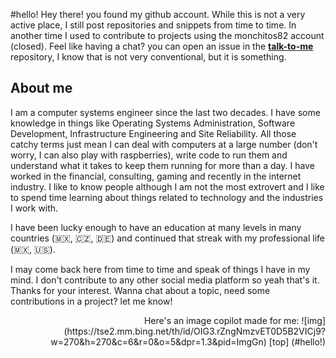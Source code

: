 #hello!
Hey there! you found my github account. While this is not a very active place, I still post repositories and snippets from time to time. In another time I used to contribute to projects using the monchitos82 account (closed). Feel like having a chat? you can open an issue in the **[talk-to-me](https://github.com/mon88-mx/talk-to-me/issues)** repository, I know that is not very conventional, but it is something.

## About me

I am a computer systems engineer since the last two decades. I have some knowledge in things like Operating Systems Administration, Software Development, Infrastructure Engineering and Site Reliability. All those catchy terms just mean I can deal with computers at a large number (don't worry, I can also play with raspberries), write code to run them and understand what it takes to keep them running for more than a day.
I have worked in the financial, consulting, gaming and recently in the internet industry. I like to know people although I am not the most extrovert and I like to spend time learning about things related to technology and the industries I work with.

I have been lucky enough to have an education at many levels in many countries (🇲🇽, 🇨🇿, 🇩🇪) and continued that streak with my professional life (🇲🇽, 🇺🇸).

I may come back here from time to time and speak of things I have in my mind. I don't contribute to any other social media platform so yeah that's it. Thanks for your interest. Wanna chat about a topic, need some contributions in a project? let me know!

<div align="right">
Here's an image copilot made for me:
![img](https://tse2.mm.bing.net/th/id/OIG3.rZngNmzvET0D5B2VICj9?w=270&h=270&c=6&r=0&o=5&dpr=1.3&pid=ImgGn)
[top] (#hello!)
</div>
